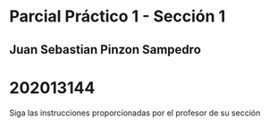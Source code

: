 # Parcial Práctico 1 - Sección 1
## Juan Sebastian Pinzon Sampedro
# 202013144

Siga las instrucciones proporcionadas por el profesor de su sección

